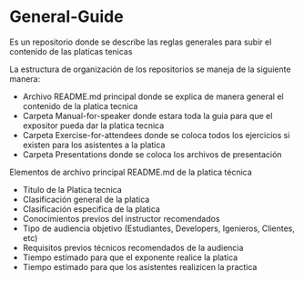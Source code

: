# General-Guide
Es un repositorio donde se describe las reglas generales para subir el contenido de las platicas tenicas

La estructura de organización de los repositorios se maneja de la siguiente manera:

- Archivo README.md principal donde se explica de manera general el contenido de la platica tecnica
- Carpeta Manual-for-speaker donde estara toda la guia para que el expositor pueda dar la platica tecnica
- Carpeta Exercise-for-attendees donde se coloca todos los ejercicios si existen para los asistentes a la platica
- Carpeta Presentations donde se coloca los archivos de presentación

Elementos de archivo principal README.md de la platica técnica

- Titulo de la Platica tecnica
- Clasificación general de la platica
- Clasificación especifica de la platica
- Conocimientos previos del instructor recomendados
- Tipo de audiencia objetivo (Estudiantes, Developers, Igenieros, Clientes, etc)
- Requisitos previos técnicos recomendados de la audiencia
- Tiempo estimado para que el exponente realice la platica
- Tiempo estimado para que los asistentes realizicen la practica

  

